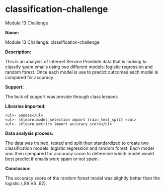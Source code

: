 # classification-challenge
Module 13 Challenge

**Name:**

Module 13 Challenge: classification-challenge

**Description:**

This is an analysis of Internet Service Provbide data that is looking to classify spam emails using two different models: logistic regression and random forest.  Once each model is use to predict outcomes each model is compared for accuracy.  

**Support:**

The bulk of support was provide through class lessons 

**Libraries imported:**

    <ul>- pandas</ul>
    <ul>- sklearn.model_selection import train_test_split </ul>
    <ul>- sklearn.metrics import accuracy_score</ul>

**Data analysis process:**

The data was trained, tested and split then standardized to create two classification models: logistic regression and random forest. Each model was then compared for accuracy score to determine which model would best predict if emails were spam or not spam.  

**Conclusion:**

The accuracy score of the random forest model was slightly better than the logistic (.96 VS .92).  